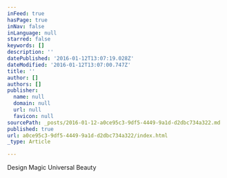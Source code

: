 ```yaml
---
inFeed: true
hasPage: true
inNav: false
inLanguage: null
starred: false
keywords: []
description: ''
datePublished: '2016-01-12T13:07:19.028Z'
dateModified: '2016-01-12T13:07:00.747Z'
title: ''
author: []
authors: []
publisher:
  name: null
  domain: null
  url: null
  favicon: null
sourcePath: _posts/2016-01-12-a0ce95c3-9df5-4449-9a1d-d2dbc734a322.md
published: true
url: a0ce95c3-9df5-4449-9a1d-d2dbc734a322/index.html
_type: Article

---
```

Design Magic Universal Beauty